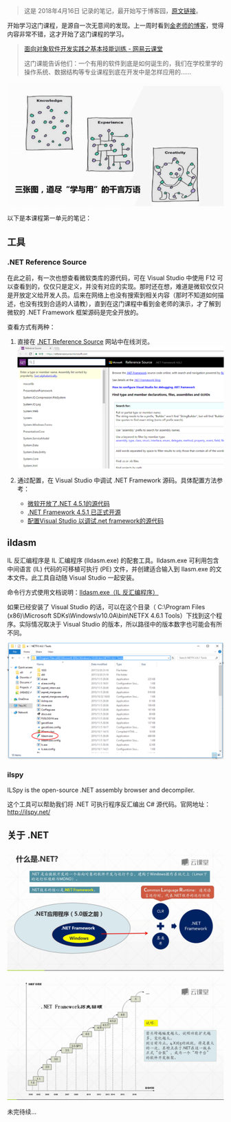 > 这是 2018年4月16日 记录的笔记，最开始写于博客园，[原文链接](http://www.cnblogs.com/hiwangzi/p/6616987.html)。

开始学习这门课程，是源自一次无意间的发现。上一周时看到[金老师的博客](http://jinxuliang.com/MainWebSite)，觉得内容非常不错，这才开始了这门课程的学习。

> [面向对象软件开发实践之基本技能训练 - 网易云课堂](http://mooc.study.163.com/course/BIT-1000003016)
>
> 这门课能告诉他们：一个有用的软件到底是如何诞生的，我们在学校里学的操作系统、数据结构等专业课程到底在开发中是怎样应用的……

![knowledge-experience-creativity](./resources/knowledge-experience-creativity.png)

以下是本课程第一单元的笔记：

## 工具

### .NET Reference Source

在此之前，有一次也想查看微软类库的源代码，可在 Visual Studio 中使用 F12 可以查看到的，仅仅只是定义，并没有对应的实现。那时还在想，难道是微软仅仅只是开放定义给开发人员。后来在网络上也没有搜索到相关内容（那时不知道如何描述，也没有找到合适的人请教），直到在这门课程中看到金老师的演示，才了解到微软的 .NET Framework 框架源码是完全开放的。

查看方式有两种：

1. 直接在 [.NET Reference Source](https://referencesource.microsoft.com/) 网站中在线浏览。
  ![dot-net-reference-source](./resources/dot-net-reference-source.png)

2. 通过配置，在 Visual Studio 中调试 .NET Framework 源码。具体配置方法参考：
    * [微软开放了.NET 4.5.1的源代码](http://www.infoq.com/cn/news/2014/02/microsoft-net-source-code)
    * [.NET Framework 4.5.1 已正式开源](http://www.xcode.me/more/open-net-framework-451)
    * [配置Visual Studio 以调试.net framework的源代码](http://edu.cnzz.cn/201412/95492de5.shtml)

## ildasm

IL 反汇编程序是 IL 汇编程序 (Ildasm.exe) 的配套工具。Ildasm.exe 可利用包含中间语言 (IL) 代码的可移植可执行 (PE) 文件，并创建适合输入到 Ilasm.exe 的文本文件。此工具自动随 Visual Studio 一起安装。

命令行方式使用文档说明：[Ildasm.exe（IL 反汇编程序）](https://msdn.microsoft.com/zh-cn/library/f7dy01k1(v=vs.110).aspx)

如果已经安装了 Visual Studio 的话，可以在这个目录（
C:\Program Files (x86)\Microsoft SDKs\Windows\v10.0A\bin\NETFX 4.6.1 Tools）下找到这个程序。实际情况取决于 Visual Studio 的版本，所以路径中的版本数字也可能会有所不同。

![ildasm](./resources/ildasm.png)

### ilspy

ILSpy is the open-source .NET assembly browser and decompiler.

这个工具可以帮助我们将 .NET 可执行程序反汇编出 C# 源代码。官网地址：http://ilspy.net/

## 关于 .NET

![what-is-dot-net](./resources/what-is-dot-net.png)

![dot-net-version](./resources/dot-net-version.png)

未完待续...